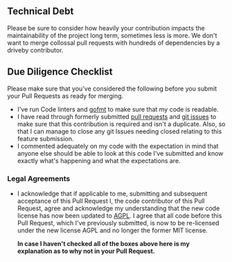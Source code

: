 
## Technical Debt
Please be sure to consider how heavily your contribution impacts the maintainability of the project long term, sometimes less is more.  We don't want to merge collossal pull requests with hundreds of dependencies by a driveby contributor.

## Due Diligence Checklist
Please make sure that you've considered the following before you submit your Pull Requests as ready for merging.
* I've run Code linters and [gofmt](https://golang.org/cmd/gofmt/) to make sure that my code is readable.
* I have read through formerly submitted [pull requests](https://github.com/stashapp/stash/pulls) and [git issues](https://github.com/stashapp/stash/issues) to make sure that this contribution is required and isn't a duplicate. Also, so that I can manage to close any git Issues needing closed relating to this feature submission.
* I  commented adequately on my code with the expectation in mind that anyone else should be able to look at this code I've submitted and know exactly what's happening and what the expectations are.

### Legal Agreements
* I acknowledge that if applicable to me, submitting and subsequent acceptance of this Pull Request I, the code contributor of this Pull Request, agree and acknowledge my understanding that the new code license has now been updated to [AGPL](/LICENSE.md). I agree that all code before this Pull Request, which I've previously submitted, is now to be re-licensed under the new license AGPL and no longer the former MIT license.

  <!-- Explain why you may not have checked all of the above boxes. -->
  **In case I haven't checked all of the boxes above here is my explanation as to why not in your Pull Request.**
  
